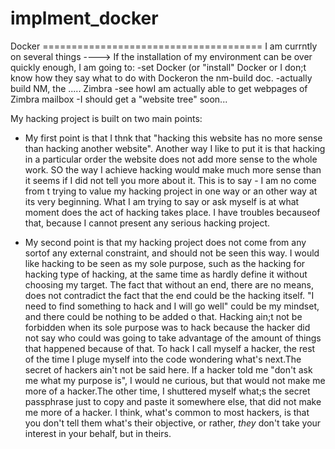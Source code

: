 # implment_docker
Docker ======================================
I am currntly on several things ----> If the installation of my environment can be over quickly enough, I am going to:
-set Docker (or "install" Docker or I don;t know how they say what to do with Dockeron the nm-build doc.
-actually build NM, the ..... Zimbra
-see howI am actually able to get webpages of Zimbra mailbox
-I should get a "website tree" soon...

My hacking project is built on two main points:
- My first point is that I thnk that "hacking this website has no more sense than hacking another website". Another way I like to put it is that hacking in a particular order the website does not add more sense to the whole work. SO the way I achieve hacking would make much more sense than it seems if I did not tell you more about it. This is to say - I am no come from t trying to value my hacking project in one way or an other way at its very beginning. What I am trying to say or ask myself is at what moment does the act of hacking takes place. I have troubles becauseof that, because I cannot present any serious hacking project.

- My second point is that my hacking project does not come from any sortof any external constraint, and should not be seen this way. I would like hacking to be seen as my sole purpose, such as the hacking for hacking type of hacking, at the same time as  hardly define it without choosing my target. The fact that without an end, there are no means, does not contradict the fact that the end could be the hacking itself. "I need to find something to hack and I will go well" could be my mindset, and there could be nothing to be added o that. Hacking ain;t not be forbidden when its sole purpose was to hack because the hacker did not say who could was going to take advantage of the amount of things that happened because of that. To hack I call myself a hacker, the rest of the time I pluge myself into the code wondering what's next.The secret of hackers ain't not be said here. If a hacker told me "don't ask me what my purpose is", I would ne curious, but that would not make me more of a hacker.The other time, I shuttered myself what;s the secret passphrase just to copy and paste it somewhere else, that did not make me more of a hacker. I think, what's common to most hackers, is that you don't tell them what's their objective, or rather, _they_ don't take your interest in your behalf, but in theirs.
